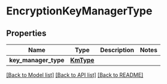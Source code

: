 # EncryptionKeyManagerType

## Properties
Name | Type | Description | Notes
------------ | ------------- | ------------- | -------------
**key_manager_type** | [**KmType**](KmType.md) |  | 

[[Back to Model list]](../README.md#documentation-for-models) [[Back to API list]](../README.md#documentation-for-api-endpoints) [[Back to README]](../README.md)


